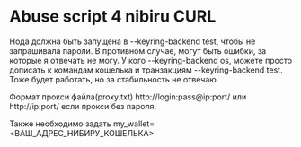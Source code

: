 # Abuse script 4 nibiru CURL

Нода должна быть запущена в --keyring-backend test, чтобы не запрашивала пароли. В противном случае, могут быть ошибки, за которые я отвечать не могу.
У кого --keyring-backend os, можете просто дописать к командам кошелька и транзакциям --keyring-backend test. Тоже будет работать, но за стабильность не отвечаю.

Формат прокси файла(proxy.txt)
http://login:pass@ip:port/ 
или 
http://ip:port/ если прокси без пароля.

Также необходимо задать 
my_wallet=<ВАШ_АДРЕС_НИБИРУ_КОШЕЛЬКА>
